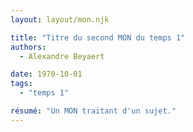 ```yaml
---
layout: layout/mon.njk

title: "Titre du second MON du temps 1"
authors:
  - Alexandre Beyaert

date: 1970-10-01
tags: 
  - "temps 1"

résumé: "Un MON traitant d'un sujet."
---
```

